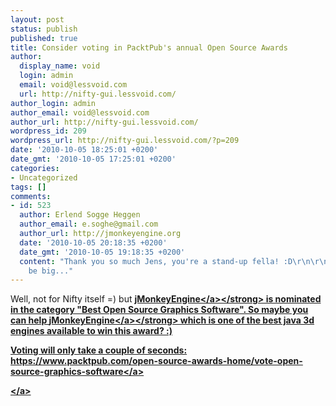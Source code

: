 ```yaml
---
layout: post
status: publish
published: true
title: Consider voting in PacktPub's annual Open Source Awards
author:
  display_name: void
  login: admin
  email: void@lessvoid.com
  url: http://nifty-gui.lessvoid.com/
author_login: admin
author_email: void@lessvoid.com
author_url: http://nifty-gui.lessvoid.com/
wordpress_id: 209
wordpress_url: http://nifty-gui.lessvoid.com/?p=209
date: '2010-10-05 18:25:01 +0200'
date_gmt: '2010-10-05 17:25:01 +0200'
categories:
- Uncategorized
tags: []
comments:
- id: 523
  author: Erlend Sogge Heggen
  author_email: e.soghe@gmail.com
  author_url: http://jmonkeyengine.org
  date: '2010-10-05 20:18:35 +0200'
  date_gmt: '2010-10-05 19:18:35 +0200'
  content: "Thank you so much Jens, you're a stand-up fella! :D\r\n\r\nThis could
    be big..."
---
```

<p>Well, not for Nifty itself =) but <strong><a href="http:&#47;&#47;jmonkeyengine.org&#47;">jMonkeyEngine<&#47;a><&#47;strong> is nominated in the category "Best Open Source Graphics Software". So maybe you can help <strong><a href="http:&#47;&#47;jmonkeyengine.org&#47;">jMonkeyEngine<&#47;a><&#47;strong> which is one of the best java 3d engines available to win this award? :)</p>
<p>Voting will only take a couple of seconds: <a href="https:&#47;&#47;www.packtpub.com&#47;open-source-awards-home&#47;vote-open-source-graphics-software">https:&#47;&#47;www.packtpub.com&#47;open-source-awards-home&#47;vote-open-source-graphics-software<&#47;a></p>
<p><a href="https:&#47;&#47;www.packtpub.com&#47;open-source-awards-home&#47;vote-open-source-graphics-software"><img src="http:&#47;&#47;www.packtpub.com&#47;sites&#47;default&#47;files&#47;Vote%20for%20Graphic%20Software.jpg" alt="" &#47;><&#47;a></p>
